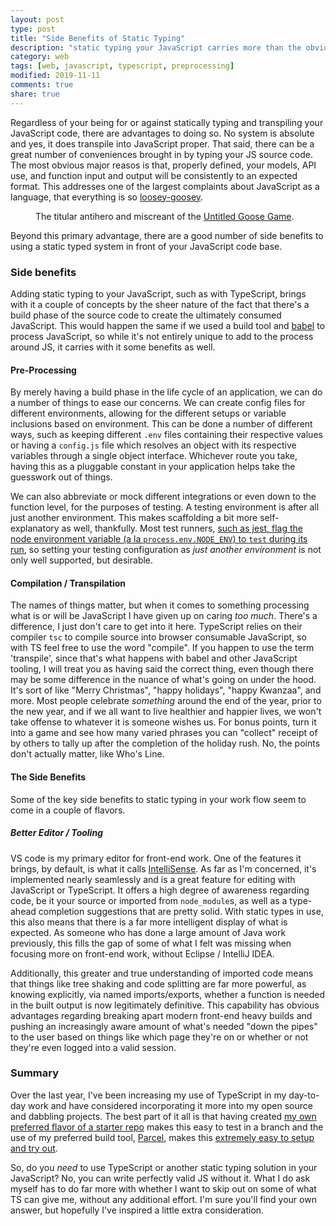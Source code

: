 ```yaml
---
layout: post
type: post
title: "Side Benefits of Static Typing"
description: "static typing your JavaScript carries more than the obvious"
category: web
tags: [web, javascript, typescript, preprocessing]
modified: 2019-11-11
comments: true
share: true
---
```


Regardless of your being for or against statically typing and transpiling your JavaScript code, there are advantages to doing so. No system is absolute and yes, it does transpile into JavaScript proper. That said, there can be a great number of conveniences brought in by typing your JS source code. The most obvious major reasos is that, properly defined, your models, API use, and function input and output will be consistently to an expected format. This addresses one of the largest complaints about JavaScript as a language, that everything is so [loosey-goosey](https://m-w.com/dictionary/loosey-goosey).

<figure class="bg-dark">
  <amp-img src="/assets/images/post_images/untitledGoose.png"
  alt="good news everyone"
  width="250" height="250"
  layout="fixed"></amp-img>
 <figcaption>The titular antihero and miscreant of the <a href="https://goose.game/">Untitled Goose Game</a>.</figcaption>
</figure>

Beyond this primary advantage, there are a good number of side benefits to using a static typed system in front of your JavaScript code base.

### Side benefits

Adding static typing to your JavaScript, such as with TypeScript, brings with it a couple of concepts by the sheer nature of the fact that there's a build phase of the source code to create the ultimately consumed JavaScript. This would happen the same if we used a build tool and [babel](https://babeljs.io/) to process JavaScript, so while it's not entirely unique to add to the process around JS, it carries with it some benefits as well.

#### Pre-Processing

By merely having a build phase in the life cycle of an application, we can do a number of things to ease our concerns. We can create config files for different environments, allowing for the different setups or variable inclusions based on environment. This can be done a number of different ways, such as keeping different `.env` files containing their respective values or having a `config.js` file which resolves an object with its respective variables through a single object interface. Whichever route you take, having this as a pluggable constant in your application helps take the guesswork out of things.

We can also abbreviate or mock different integrations or even down to the function level, for the purposes of testing. A testing environment is after all just another environment. This makes scaffolding a bit more self-explanatory as well, thankfully. Most test runners, [such as jest, flag the node environment variable (a la `process.env.NODE_ENV`) to `test` during its run](https://jestjs.io/docs/en/24.0/getting-started.html#using-babel), so setting your testing configuration as _just another environment_ is not only well supported, but desirable.

#### Compilation / Transpilation

The names of things matter, but when it comes to something processing what is or will be JavaScript I have given up on caring _too much_. There's a difference, I just don't care to get into it here. TypeScript relies on their compiler `tsc` to compile source into browser consumable JavaScript, so with TS feel free to use the word "compile". If you happen to use the term 'transpile', since that's what happens with babel and other JavaScript tooling, I will treat you as having said the correct thing, even though there may be some difference in the nuance of what's going on under the hood. It's sort of like "Merry Christmas", "happy holidays", "happy Kwanzaa", and more. Most people celebrate _something_ around the end of the year, prior to the new year, and if we all want to live healthier and happier lives, we won't take offense to whatever it is someone wishes us. For bonus points, turn it into a game and see how many varied phrases you can "collect" receipt of by others to tally up after the completion of the holiday rush. No, the points don't actually matter, like Who's Line.

#### The Side Benefits

Some of the key side benefits to static typing in your work flow seem to come in a couple of flavors.

##### Better Editor / Tooling

VS code is my primary editor for front-end work. One of the features it brings, by default, is what it calls [IntelliSense](https://code.visualstudio.com/docs/editor/intellisense). As far as I'm concerned, it's implemented nearly seamlessly and is a great feature for editing with JavaScript or TypeScript. It offers a high degree of awareness regarding code, be it your source or imported from `node_module`s, as well as a type-ahead completion suggestions that are pretty solid. With static types in use, this also means that there is a far more intelligent display of what is expected. As someone who has done a large amount of Java work previously, this fills the gap of some of what I felt was missing when focusing more on front-end work, without Eclipse / IntelliJ IDEA.

Additionally, this greater and true understanding of imported code means that things like tree shaking and code splitting are far more powerful, as knowing explicitly, via named imports/exports, whether a function is needed in the built output is now legitimately definitive. This capability has obvious advantages regarding breaking apart modern front-end heavy builds and pushing an increasingly aware amount of what's needed "down the pipes" to the user based on things like which page they're on or whether or not they're even logged into a valid session.

### Summary

Over the last year, I've been increasing my use of TypeScript in my day-to-day work and have considered incorporating it more into my open source and dabbling projects. The best part of it all is that having created [my own preferred flavor of a starter repo](https://github.com/edm00se/vue-parcel-starter) makes this easy to test in a branch and the use of my preferred build tool, [Parcel](https://parceljs.org/), makes this [extremely easy to setup and try out](https://github.com/edm00se/vue-parcel-starter/pull/61/files#diff-60b2029a3ac639f9ff664d542400700aR10).

So, do you _need_ to use TypeScript or another static typing solution in your JavaScript? No, you can write perfectly valid JS without it. What I do ask myself has to do far more with whether I want to skip out on some of what TS can give me, without any additional effort. I'm sure you'll find your own answer, but hopefully I've inspired a little extra consideration.
